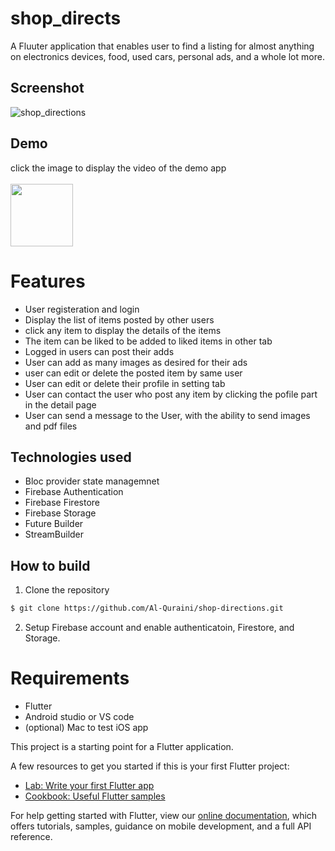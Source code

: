 # shop_directs

A Fluuter application that enables user to find a listing for almost anything on electronics devices, food, used cars, personal ads, and a whole lot more.

## Screenshot
![shop_directions](https://user-images.githubusercontent.com/71343707/129641332-fa3a6bb5-7e0c-4bd1-a544-0dccc5eeb88a.jpeg)

## Demo
click the image to display the video of the demo app <br /> <br />
[<img src="https://us.123rf.com/450wm/alexwhite/alexwhite1712/alexwhite171201244/92338574-demo-blue-silver-metallic-round-glossy-vector-icon-modern-design-web-and-mobile-applications-button.jpg?ver=6" width="100" height="100" />](https://streamable.com/ry1lm8)


# Features
* User registeration and login
* Display the list of items posted by other users
* click any item to display the details of the items
* The item can be liked to be added to liked items in other tab
* Logged in users can post their adds
* User can add as many images as desired for their ads
* user can edit or delete the posted item by same user
* User can edit or delete their profile in setting tab
* User can contact the user who post any item by clicking the pofile part in the detail page
* User can send a message to the User, with the ability to send images and pdf files



## Technologies used
* Bloc provider state managemnet
* Firebase Authentication
* Firebase Firestore
* Firebase Storage
* Future Builder
* StreamBuilder


## How to build

1) Clone the repository

```bash
$ git clone https://github.com/Al-Quraini/shop-directions.git
```

2) Setup Firebase account and enable authenticatoin, Firestore, and Storage.


# Requirements
* Flutter
* Android studio or VS code
* (optional) Mac to test iOS app

This project is a starting point for a Flutter application.

A few resources to get you started if this is your first Flutter project:

- [Lab: Write your first Flutter app](https://flutter.dev/docs/get-started/codelab)
- [Cookbook: Useful Flutter samples](https://flutter.dev/docs/cookbook)

For help getting started with Flutter, view our
[online documentation](https://flutter.dev/docs), which offers tutorials,
samples, guidance on mobile development, and a full API reference.
